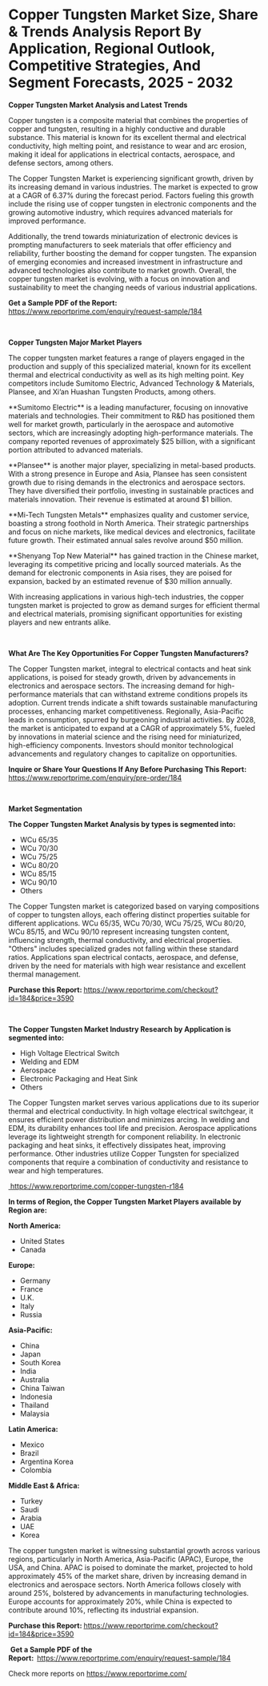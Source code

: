 <p><h1>Copper Tungsten Market Size, Share & Trends Analysis Report By Application, Regional Outlook, Competitive Strategies, And Segment Forecasts, 2025 - 2032</h1></p><p><strong>Copper Tungsten Market Analysis and Latest Trends</strong></p>
<p><p>Copper tungsten is a composite material that combines the properties of copper and tungsten, resulting in a highly conductive and durable substance. This material is known for its excellent thermal and electrical conductivity, high melting point, and resistance to wear and arc erosion, making it ideal for applications in electrical contacts, aerospace, and defense sectors, among others.</p><p>The Copper Tungsten Market is experiencing significant growth, driven by its increasing demand in various industries. The market is expected to grow at a CAGR of 6.37% during the forecast period. Factors fueling this growth include the rising use of copper tungsten in electronic components and the growing automotive industry, which requires advanced materials for improved performance. </p><p>Additionally, the trend towards miniaturization of electronic devices is prompting manufacturers to seek materials that offer efficiency and reliability, further boosting the demand for copper tungsten. The expansion of emerging economies and increased investment in infrastructure and advanced technologies also contribute to market growth. Overall, the copper tungsten market is evolving, with a focus on innovation and sustainability to meet the changing needs of various industrial applications.</p></p>
<p><strong>Get a Sample PDF of the Report:&nbsp;</strong> <a href="https://www.reportprime.com/enquiry/request-sample/184?utm_campaign=2462&utm_medium=2&utm_source=Github&utm_content=ia&utm_term=18032025&utm_id=copper-tungsten">https://www.reportprime.com/enquiry/request-sample/184</a></p>
<p>&nbsp;</p>
<p><strong>Copper Tungsten Major Market Players</strong></p>
<p><p>The copper tungsten market features a range of players engaged in the production and supply of this specialized material, known for its excellent thermal and electrical conductivity as well as its high melting point. Key competitors include Sumitomo Electric, Advanced Technology & Materials, Plansee, and Xi’an Huashan Tungsten Products, among others.</p><p>**Sumitomo Electric** is a leading manufacturer, focusing on innovative materials and technologies. Their commitment to R&D has positioned them well for market growth, particularly in the aerospace and automotive sectors, which are increasingly adopting high-performance materials. The company reported revenues of approximately $25 billion, with a significant portion attributed to advanced materials.</p><p>**Plansee** is another major player, specializing in metal-based products. With a strong presence in Europe and Asia, Plansee has seen consistent growth due to rising demands in the electronics and aerospace sectors. They have diversified their portfolio, investing in sustainable practices and materials innovation. Their revenue is estimated at around $1 billion.</p><p>**Mi-Tech Tungsten Metals** emphasizes quality and customer service, boasting a strong foothold in North America. Their strategic partnerships and focus on niche markets, like medical devices and electronics, facilitate future growth. Their estimated annual sales revolve around $50 million.</p><p>**Shenyang Top New Material** has gained traction in the Chinese market, leveraging its competitive pricing and locally sourced materials. As the demand for electronic components in Asia rises, they are poised for expansion, backed by an estimated revenue of $30 million annually.</p><p>With increasing applications in various high-tech industries, the copper tungsten market is projected to grow as demand surges for efficient thermal and electrical materials, promising significant opportunities for existing players and new entrants alike.</p></p>
<p>&nbsp;</p>
<p><strong>What Are The Key Opportunities For Copper Tungsten Manufacturers?</strong></p>
<p><p>The Copper Tungsten market, integral to electrical contacts and heat sink applications, is poised for steady growth, driven by advancements in electronics and aerospace sectors. The increasing demand for high-performance materials that can withstand extreme conditions propels its adoption. Current trends indicate a shift towards sustainable manufacturing processes, enhancing market competitiveness. Regionally, Asia-Pacific leads in consumption, spurred by burgeoning industrial activities. By 2028, the market is anticipated to expand at a CAGR of approximately 5%, fueled by innovations in material science and the rising need for miniaturized, high-efficiency components. Investors should monitor technological advancements and regulatory changes to capitalize on opportunities.</p></p>
<p><strong>Inquire or Share Your Questions If Any Before Purchasing This Report:</strong> <a href="https://www.reportprime.com/enquiry/pre-order/184?utm_campaign=2462&utm_medium=2&utm_source=Github&utm_content=ia&utm_term=18032025&utm_id=copper-tungsten">https://www.reportprime.com/enquiry/pre-order/184</a></p>
<p>&nbsp;</p>
<p><strong>Market Segmentation</strong></p>
<p><strong>The Copper Tungsten Market Analysis by types is segmented into:</strong></p>
<p><ul><li>WCu 65/35</li><li>WCu 70/30</li><li>WCu 75/25</li><li>WCu 80/20</li><li>WCu 85/15</li><li>WCu 90/10</li><li>Others</li></ul></p>
<p><p>The Copper Tungsten market is categorized based on varying compositions of copper to tungsten alloys, each offering distinct properties suitable for different applications. WCu 65/35, WCu 70/30, WCu 75/25, WCu 80/20, WCu 85/15, and WCu 90/10 represent increasing tungsten content, influencing strength, thermal conductivity, and electrical properties. "Others" includes specialized grades not falling within these standard ratios. Applications span electrical contacts, aerospace, and defense, driven by the need for materials with high wear resistance and excellent thermal management.</p></p>
<p><strong>Purchase this Report:&nbsp;</strong><a href="https://www.reportprime.com/checkout?id=184&price=3590&utm_campaign=2462&utm_medium=2&utm_source=Github&utm_content=ia&utm_term=18032025&utm_id=copper-tungsten">https://www.reportprime.com/checkout?id=184&price=3590</a></p>
<p>&nbsp;</p>
<p><strong>The Copper Tungsten Market Industry Research by Application is segmented into:</strong></p>
<p><ul><li>High Voltage Electrical Switch</li><li>Welding and EDM</li><li>Aerospace</li><li>Electronic Packaging and Heat Sink</li><li>Others</li></ul></p>
<p><p>The Copper Tungsten market serves various applications due to its superior thermal and electrical conductivity. In high voltage electrical switchgear, it ensures efficient power distribution and minimizes arcing. In welding and EDM, its durability enhances tool life and precision. Aerospace applications leverage its lightweight strength for component reliability. In electronic packaging and heat sinks, it effectively dissipates heat, improving performance. Other industries utilize Copper Tungsten for specialized components that require a combination of conductivity and resistance to wear and high temperatures.</p></p>
<p><a href="https://www.reportprime.com/copper-tungsten-r184?utm_campaign=2462&utm_medium=2&utm_source=Github&utm_content=ia&utm_term=18032025&utm_id=copper-tungsten">&nbsp;https://www.reportprime.com/copper-tungsten-r184</a></p>
<p><strong>In terms of Region, the Copper Tungsten Market Players available by Region are:</strong></p>
<p>
    <p> <strong> North America: </strong>
        <ul>
            <li>United States</li>
            <li>Canada</li>
        </ul>
        </p> 
    <p> <strong> Europe: </strong>
        <ul>
            <li>Germany</li>
            <li>France</li>
            <li>U.K.</li>
            <li>Italy</li>
            <li>Russia</li>
        </ul>
        </p> 
    <p> <strong> Asia-Pacific: </strong>
        <ul>
            <li>China</li>
            <li>Japan</li>
            <li>South Korea</li>
            <li>India</li>
            <li>Australia</li>
            <li>China Taiwan</li>
            <li>Indonesia</li>
            <li>Thailand</li>
            <li>Malaysia</li>
        </ul>
        </p> 
    <p> <strong> Latin America: </strong>
        <ul>
            <li>Mexico</li>
            <li>Brazil</li>
            <li>Argentina Korea</li>
            <li>Colombia</li>
        </ul>
        </p> 
    <p> <strong> Middle East & Africa: </strong>
        <ul>
            <li>Turkey</li>
            <li>Saudi</li>
            <li>Arabia</li>
            <li>UAE</li>
            <li>Korea</li>
        </ul>
    </p>
    </p>
<p><p>The copper tungsten market is witnessing substantial growth across various regions, particularly in North America, Asia-Pacific (APAC), Europe, the USA, and China. APAC is poised to dominate the market, projected to hold approximately 45% of the market share, driven by increasing demand in electronics and aerospace sectors. North America follows closely with around 25%, bolstered by advancements in manufacturing technologies. Europe accounts for approximately 20%, while China is expected to contribute around 10%, reflecting its industrial expansion.</p></p>
<p><strong>Purchase this Report: </strong><a href="https://www.reportprime.com/checkout?id=184&price=3590&utm_campaign=2462&utm_medium=2&utm_source=Github&utm_content=ia&utm_term=18032025&utm_id=copper-tungsten">https://www.reportprime.com/checkout?id=184&price=3590</a></p>
<p>&nbsp;<strong>Get a Sample PDF of the Report:&nbsp;&nbsp;</strong><a href="https://www.reportprime.com/enquiry/request-sample/184?utm_campaign=2462&utm_medium=2&utm_source=Github&utm_content=ia&utm_term=18032025&utm_id=copper-tungsten">https://www.reportprime.com/enquiry/request-sample/184</a></p>
<p><strong></strong></p>
<p>Check more reports on <a href="https://www.reportprime.com/?utm_campaign=2462&utm_medium=2&utm_source=Github&utm_content=ia&utm_term=18032025&utm_id=copper-tungsten">https://www.reportprime.com/</a></p>